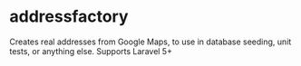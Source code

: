 # addressfactory
Creates real addresses from Google Maps, to use in database seeding, unit tests, or anything else. Supports Laravel 5+
